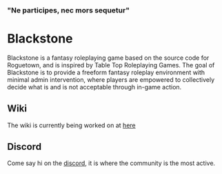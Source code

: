 ### "Ne participes, nec mors sequetur"
# Blackstone
Blackstone is a fantasy roleplaying game based on the source code for Roguetown, and is inspired by Table Top Roleplaying Games. The goal of Blackstone is to provide a freeform fantasy roleplay environment with minimal admin intervention, where players are empowered to collectively decide what is and is not acceptable through in-game action.

## Wiki
The wiki is currently being worked on at [here](https://wiki.moviesfreepremium.xyz/blackstone)

## Discord
Come say hi on the [discord](https://discord.gg/cHrV2mUmE4), it is where the community is the most active.
